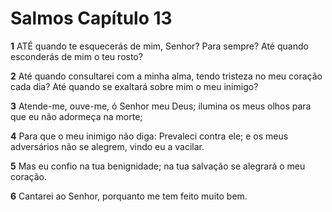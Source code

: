 # Salmos Capítulo 13

**1** 	ATÉ quando te esquecerás de mim, Senhor? Para sempre? Até quando esconderás de mim o teu rosto?

**2** 	Até quando consultarei com a minha alma, tendo tristeza no meu coração cada dia? Até quando se exaltará sobre mim o meu inimigo?

**3** 	Atende-me, ouve-me, ó Senhor meu Deus; ilumina os meus olhos para que eu não adormeça na morte;

**4** 	Para que o meu inimigo não diga: Prevaleci contra ele; e os meus adversários não se alegrem, vindo eu a vacilar.

**5** 	Mas eu confio na tua benignidade; na tua salvação se alegrará o meu coração.

**6** 	Cantarei ao Senhor, porquanto me tem feito muito bem.

